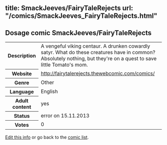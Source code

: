 title: SmackJeeves/FairyTaleRejects
url: "/comics/SmackJeeves_FairyTaleRejects.html"
---
Dosage comic SmackJeeves/FairyTaleRejects
-----------------------------------------

<p id="msg"></p>
<script type="text/javascript">
if (window.location.search === '?edit_info_mail=sent_ok') {
  var elem = document.getElementById("msg");
  elem.innerHTML = 'Edited information sucessfully sent for review, which is usually done daily. Thanks!';
  elem.className = 'ok';
}
</script>
<table class="comicinfo">
<tr>
<th>Description</th><td>A vengeful viking centaur. A drunken cowardly satyr. What do these creatures have in common? Absolutely nothing, but they're on a quest to save little Tomato's mom.</td>
</tr>
<tr>
<th>Website</th><td><a href="http://fairytalerejects.thewebcomic.com/comics/">http://fairytalerejects.thewebcomic.com/comics/</a></td>
</tr>
<tr>
<th>Genre</th><td>Other</td>
</tr>
<tr>
<th>Language</th><td>English</td>
</tr>
<tr>
<th>Adult content</th><td>yes</td>
</tr>
<tr>
<th>Status</th><td>error on 15.11.2013</td>
</tr>
<tr>
<th>Votes</th><td>0</td>
</tr>
</table>

[Edit this info](SmackJeeves_FairyTaleRejects_edit.html) or go back to the [comic list](../comic-index.html).
